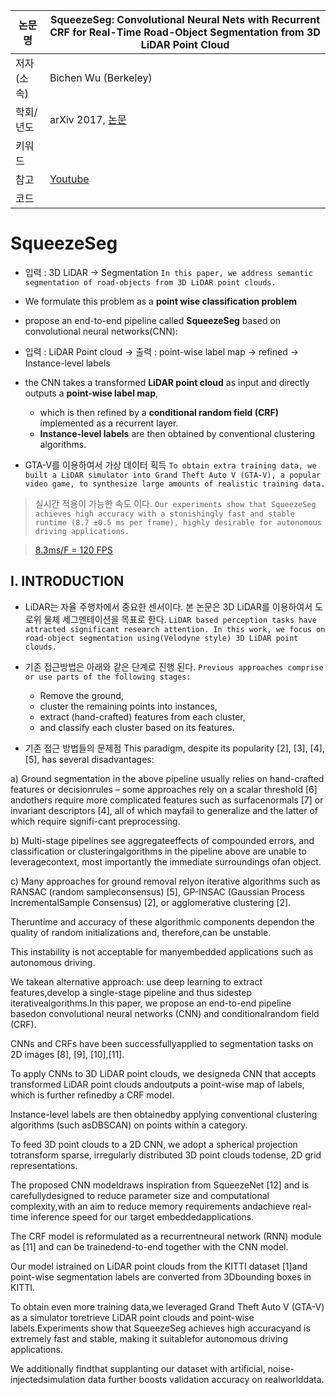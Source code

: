 |논문명|SqueezeSeg: Convolutional Neural Nets with Recurrent CRF for Real-Time Road-Object Segmentation from 3D LiDAR Point Cloud|
|-|-|
|저자(소속)|Bichen Wu (Berkeley)|
|학회/년도| arXiv 2017, [논문](https://arxiv.org/abs/1710.07368v1)|
|키워드| |
|참고|[Youtube](https://www.youtube.com/watch?v=Xyn5Zd3lm6s)|
|코드||


# SqueezeSeg

- 입력 : 3D LiDAR -> Segmentation `In this paper, we address semantic segmentation of road-objects from 3D LiDAR point clouds. `

- We formulate this problem as a **point wise classification problem**

- propose an end-to-end pipeline called **SqueezeSeg** based on convolutional neural networks(CNN): 

- 입력 : LiDAR Point cloud -> 출력 : point-wise label map -> refined -> Instance-level labels
-  the CNN takes a transformed **LiDAR point cloud** as input and directly outputs a **point-wise label map**,
	-  which is then refined by a **conditional random field (CRF)** implemented as a recurrent layer. 
	- **Instance-level labels** are then obtained by conventional clustering algorithms. 

- GTA-V를 이용하여서 가상 데이터 획득 `To obtain extra training data, we built a LiDAR simulator into Grand Theft Auto V (GTA-V), a popular video game, to synthesize large amounts of realistic training data. `

> 실시간 적용이 가능한 속도 이다. `Our experiments show that SqueezeSeg achieves high accuracy with a stonishingly fast and stable runtime (8.7 ±0.5 ms per frame), highly desirable for autonomous driving applications. `

> [8.3ms/F = 120 FPS](https://steamcommunity.com/app/346110/discussions/0/530646715638737020/)

## I. INTRODUCTION

- LiDAR는 자율 주행차에서 중요한 센서이다. 본 논문은 3D LiDAR를 이용하여서 도로위 물체 세그멘테이션을 목표로 한다. `LiDAR based perception tasks have attracted significant research attention. In this work, we focus on road-object segmentation using(Velodyne style) 3D LiDAR point clouds. `

- 기존 접근방법은 아래와 같은 단계로 진행 된다. `Previous approaches comprise or use parts of the following stages: `
	- Remove the ground, 
	- cluster the remaining points into instances, 
	- extract (hand-crafted) features from each cluster, 
	- and classify each cluster based on its features.

- 기존 접근 방법들의 문제점 This paradigm, despite its popularity [2], [3], [4], [5], has several disadvantages: 

a) Ground segmentation in the above pipeline usually relies on hand-crafted features or decisionrules – some approaches rely on a scalar threshold [6] andothers require more complicated features such as surfacenormals [7] or invariant descriptors [4], all of which mayfail to generalize and the latter of which require signifi-cant preprocessing. 

b) Multi-stage pipelines see aggregateeffects of compounded errors, and classification or clusteringalgorithms in the pipeline above are unable to leveragecontext, most importantly the immediate surroundings ofan object. 

c) Many approaches for ground removal relyon iterative algorithms such as RANSAC (random sampleconsensus) [5], GP-INSAC (Gaussian Process IncrementalSample Consensus) [2], or agglomerative clustering [2]. 

Theruntime and accuracy of these algorithmic components dependon the quality of random initializations and, therefore,can be unstable. 

This instability is not acceptable for manyembedded applications such as autonomous driving. 

We takean alternative approach: use deep learning to extract features,develop a single-stage pipeline and thus sidestep iterativealgorithms.In this paper, we propose an end-to-end pipeline basedon convolutional neural networks (CNN) and conditionalrandom field (CRF). 

CNNs and CRFs have been successfullyapplied to segmentation tasks on 2D images [8], [9], [10],[11]. 

To apply CNNs to 3D LiDAR point clouds, we designeda CNN that accepts transformed LiDAR point clouds andoutputs a point-wise map of labels, which is further refinedby a CRF model. 

Instance-level labels are then obtainedby applying conventional clustering algorithms (such asDBSCAN) on points within a category. 

To feed 3D point clouds to a 2D CNN, we adopt a spherical projection totransform sparse, irregularly distributed 3D point clouds todense, 2D grid representations. 

The proposed CNN modeldraws inspiration from SqueezeNet [12] and is carefullydesigned to reduce parameter size and computational complexity,with an aim to reduce memory requirements andachieve real-time inference speed for our target embeddedapplications. 

The CRF model is reformulated as a recurrentneural network (RNN) module as [11] and can be trainedend-to-end together with the CNN model. 

Our model istrained on LiDAR point clouds from the KITTI dataset [1]and point-wise segmentation labels are converted from 3Dbounding boxes in KITTI. 

To obtain even more training data,we leveraged Grand Theft Auto V (GTA-V) as a simulator toretrieve LiDAR point clouds and point-wise labels.Experiments show that SqueezeSeg achieves high accuracyand is extremely fast and stable, making it suitablefor autonomous driving applications. 

We additionally findthat supplanting our dataset with artificial, noise-injectedsimulation data further boosts validation accuracy on realworlddata.
<!--stackedit_data:
eyJoaXN0b3J5IjpbLTk5NzAzNDY0MV19
-->
